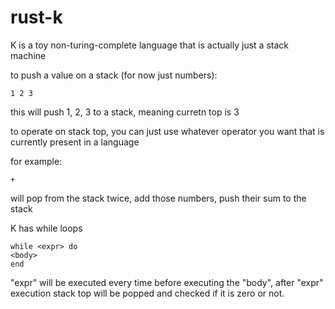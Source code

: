 # rust-k

K is a toy non-turing-complete language that is actually just a stack machine

to push a value on a stack (for now just numbers):
```
1 2 3
```
this will push 1, 2, 3 to a stack, meaning curretn top is 3

to operate on stack top, you can just use whatever operator you want that is currently present in a language

for example:
```
+
```
will pop from the stack twice, add those numbers, push their sum to the stack

K has while loops

```
while <expr> do
<body>
end
```

"expr" will be executed every time before executing the "body", after "expr" execution stack top will be popped
and checked if it is zero or not.
